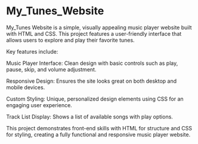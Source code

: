 # My_Tunes_Website

My_Tunes Website is a simple, visually appealing music player website built with HTML and CSS. This project features a user-friendly interface that allows users to explore and play their favorite tunes. 

Key features include:

Music Player Interface: Clean design with basic controls such as play, pause, skip, and volume adjustment.

Responsive Design: Ensures the site looks great on both desktop and mobile devices.

Custom Styling: Unique, personalized design elements using CSS for an engaging user experience.

Track List Display: Shows a list of available songs with play options.

This project demonstrates front-end skills with HTML for structure and CSS for styling, creating a fully functional and responsive music player website.
